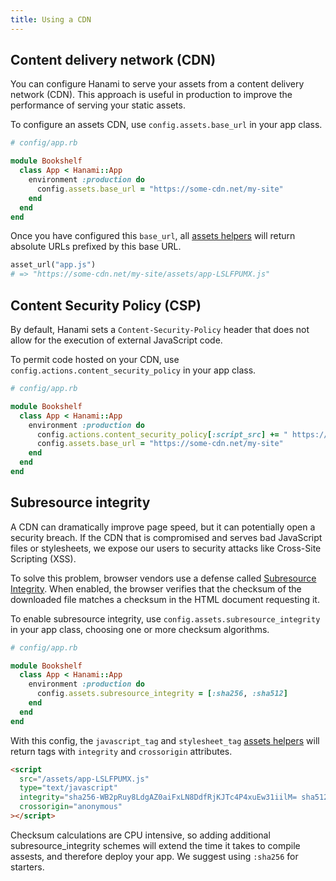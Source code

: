 ```yaml
---
title: Using a CDN
---
```


## Content delivery network (CDN)

You can configure Hanami to serve your assets from a content delivery network (CDN). This approach is useful in production to improve the performance of serving your static assets.

To configure an assets CDN, use `config.assets.base_url` in your app class.

```ruby
# config/app.rb

module Bookshelf
  class App < Hanami::App
    environment :production do
      config.assets.base_url = "https://some-cdn.net/my-site"
    end
  end
end
```

Once you have configured this `base_url`, all [assets helpers](v2.1/helpers/assets) will return absolute URLs prefixed by this base URL.

```ruby
asset_url("app.js")
# => "https://some-cdn.net/my-site/assets/app-LSLFPUMX.js"
```

## Content Security Policy (CSP)

By default, Hanami sets a `Content-Security-Policy` header that does not allow for the execution of external JavaScript code.

To permit code hosted on your CDN, use `config.actions.content_security_policy` in your app class.

```ruby
# config/app.rb

module Bookshelf
  class App < Hanami::App
    environment :production do
      config.actions.content_security_policy[:script_src] += " https://some-cdn.net"
      config.assets.base_url = "https://some-cdn.net/my-site"
    end
  end
end
```

## Subresource integrity

A CDN can dramatically improve page speed, but it can potentially open a security breach. If the CDN that is compromised and serves bad JavaScript files or stylesheets, we expose our users to security attacks like Cross-Site Scripting (XSS).

To solve this problem, browser vendors use a defense called [Subresource Integrity](https://developer.mozilla.org/en-US/docs/Web/Security/Subresource_Integrity). When enabled, the browser verifies that the checksum of the downloaded file matches a checksum in the HTML document requesting it.

To enable subresource integrity, use `config.assets.subresource_integrity` in your app class, choosing one or more checksum algorithms.

```ruby
# config/app.rb

module Bookshelf
  class App < Hanami::App
    environment :production do
      config.assets.subresource_integrity = [:sha256, :sha512]
    end
  end
end
```

With this config, the `javascript_tag` and `stylesheet_tag` [assets helpers](v2.1/helpers/assets) will return tags with `integrity` and `crossorigin` attributes.

```html
<script
  src="/assets/app-LSLFPUMX.js"
  type="text/javascript"
  integrity="sha256-WB2pRuy8LdgAZ0aiFxLN8DdfRjKJTc4P4xuEw31iilM= sha512-4gegSER1uqxBvmlb/O9CJypUpRWR49SniwUjOcK2jifCRjFptwGKplFWGlGJ1yms+nSlkjpNCS/Lk9GoKI1Kew=="
  crossorigin="anonymous"
></script>
```

Checksum calculations are CPU intensive, so adding additional subresource_integrity schemes will extend the time it takes to compile assests, and therefore deploy your app. We suggest using `:sha256` for starters.
